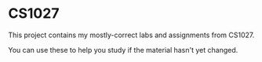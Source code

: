 # CS1027

This project contains my mostly-correct labs and assignments from CS1027.

You can use these to help you study if the material hasn't yet changed.
